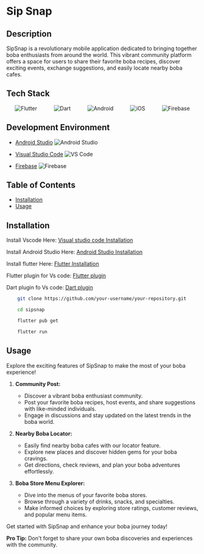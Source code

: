 # Sip Snap

## Description
SipSnap is a revolutionary mobile application dedicated to bringing together boba enthusiasts from around the world. This vibrant community platform offers a space for users to share their favorite boba recipes, discover exciting events, exchange suggestions, and easily locate nearby boba cafes.



## Tech Stack

<div style="display: flex; justify-content: space-around; align-items: center;">

  <img src="https://img.icons8.com/color/48/000000/flutter.png" alt="Flutter" title="Flutter">
  
  <img src="https://img.icons8.com/color/48/000000/dart.png" alt="Dart" title="Dart">
  
  <img src="https://img.icons8.com/color/48/000000/android-os.png" alt="Android" title="Android">
  
  <img src="https://img.icons8.com/color/48/000000/ios-logo.png" alt="iOS" title="iOS">
  
  <img src="https://img.icons8.com/color/48/000000/firebase.png" alt="Firebase" title="Firebase">
  
</div>

## Development Environment

- [Android Studio](https://developer.android.com/studio)
  ![Android Studio](https://img.icons8.com/color/48/000000/android-studio.png)

- [Visual Studio Code](https://code.visualstudio.com/)
  ![VS Code](https://img.shields.io/badge/VS%20Code-007ACC?style=for-the-badge&logo=visual-studio-code&logoColor=white)

- [Firebase](https://firebase.google.com/)
  ![Firebase](https://img.icons8.com/color/48/000000/firebase.png)


## Table of Contents

- [Installation](#installation)
- [Usage](#usage)


## Installation
Install Vscode Here: [Visual studio code Installation](https://code.visualstudio.com/download)

Install Android Studio Here: [Android Studio Installation](https://developer.android.com/studio)

Install flutter Here: [Flutter Installation](https://docs.flutter.dev/get-started/install)

Flutter plugin for Vs code: [Flutter plugin](https://marketplace.visualstudio.com/items?itemName=Dart-Code.flutter)

Dart plugin fo Vs code: [Dart plugin](https://marketplace.visualstudio.com/items?itemName=Dart-Code.dart-code)


```bash 
    git clone https://github.com/your-username/your-repository.git
```

```bash 
    cd sipsnap
```

```bash
    flutter pub get
```

```bash
    flutter run
```

## Usage

Explore the exciting features of SipSnap to make the most of your boba experience!

1. **Community Post:**
   - Discover a vibrant boba enthusiast community.
   - Post your favorite boba recipes, host events, and share suggestions with like-minded individuals.
   - Engage in discussions and stay updated on the latest trends in the boba world.

2. **Nearby Boba Locator:**
   - Easily find nearby boba cafes with our locator feature.
   - Explore new places and discover hidden gems for your boba cravings.
   - Get directions, check reviews, and plan your boba adventures effortlessly.

3. **Boba Store Menu Explorer:**
   - Dive into the menus of your favorite boba stores.
   - Browse through a variety of drinks, snacks, and specialties.
   - Make informed choices by exploring store ratings, customer reviews, and popular menu items.

Get started with SipSnap and enhance your boba journey today!

**Pro Tip:** Don't forget to share your own boba discoveries and experiences with the community.



    




